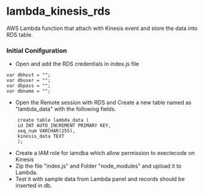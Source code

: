 # lambda_kinesis_rds
AWS Lambda function that attach with Kinesis event and store the data into RDS table.

### Initial Conifguration

* Open and add the RDS credentials in index.js file
```
var dbhost = "";
var dbuser = "";
var dbpass = "";
var dbname = "";
```
* Open the Remote session with RDS and Create a new table named as "lambda_data" with the following fields. 
```
	create table lambda_data (
	id INT AUTO_INCREMENT PRIMARY KEY,
	seq_num VARCHAR(255),
	kinesis_data TEXT
	);
```
* Create a IAM role for lamdba which allow permission to exectecode on Kinesis
* Zip the file "index.js" and Folder "node_modules" and upload it to Lambda.
* Test it with sample data from  Lambda panel and records should be inserted in db.
